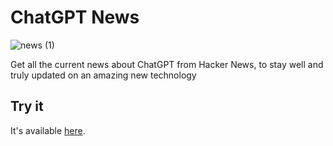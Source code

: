 # ChatGPT News

![news (1)](https://user-images.githubusercontent.com/105588693/214978100-d8c7ffd7-09ce-4fe5-a1e6-0e459f9bb6ac.png)

Get all the current news about ChatGPT from Hacker News, to stay well and truly updated on an amazing new technology

## Try it

It's available [here](https://neontomo.com/play/chatgpt-news).
